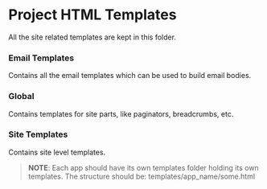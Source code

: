 # Project HTML Templates
All the site related templates are kept in this folder.

### Email Templates
Contains all the email templates which can be used to build email bodies.

### Global
Contains templates for site parts, like paginators, breadcrumbs, etc.

### Site Templates
Contains site level templates.

> **NOTE**: Each app should have its own templates folder holding its own templates. The structure should be: templates/app_name/some.html